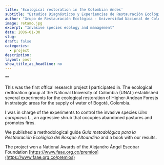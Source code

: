 ```yaml
---
title: 'Ecological restoration in the Colombian Andes'
subtitle: "Estudios Diagnósticos y Experiencias de Restauración Ecológica en el Bosque Alto Andino, El Caso de los Alrededores del Embalse de Chisacá, Usme, Bogotá, D.C"
author: "Grupo de Restauración Ecológica - Universidad Nacional de Colombia"
image: retamo.jpg
excerpt: "Invasive species ecology and management"
date: 2006-01-30
slug: 
draft: false
categories:
  - project
description: 
layout: post
show_title_as_headline: no
---
```


""

This was the first offical research project I participated in. The ecological redtoration group at the National University of Colombia (UNAL) established several experiments for the ecological restoration of Higher-Andean Forests in strategic areas for the supply of water of Bogotá, Colombia. 
 
I was in charge of the experiments to control the invasive species _Ulex europaeus_ L., an agressive shrub that occupies abandoned pastures and promotes fires. 

We published a methodological guide _Guía metodológica para la Restauración Ecológica del Bosque Altoandino_ and a book with our results. 

The project won a National Awards of the Alejandro Ángel Escobar Foundation [https://www.faae.org.co/premios](https://www.faae.org.co/premios)
